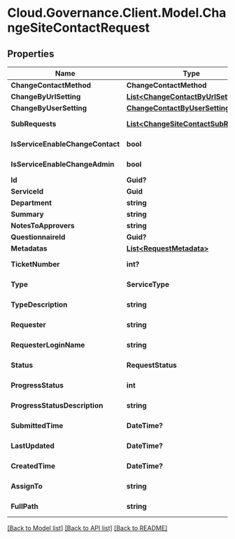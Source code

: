 # Cloud.Governance.Client.Model.ChangeSiteContactRequest
## Properties

Name | Type | Description | Notes
------------ | ------------- | ------------- | -------------
**ChangeContactMethod** | **ChangeContactMethod** |  | [optional] 
**ChangeByUrlSetting** | [**List&lt;ChangeContactByUrlSetting&gt;**](ChangeContactByUrlSetting.md) |  | [optional] 
**ChangeByUserSetting** | [**ChangeContactByUserSetting**](ChangeContactByUserSetting.md) |  | [optional] 
**SubRequests** | [**List&lt;ChangeSiteContactSubRequest&gt;**](ChangeSiteContactSubRequest.md) |  | [optional] [readonly] 
**IsServiceEnableChangeContact** | **bool** |  | [optional] [readonly] 
**IsServiceEnableChangeAdmin** | **bool** |  | [optional] [readonly] 
**Id** | **Guid?** |  | [optional] 
**ServiceId** | **Guid** |  | [optional] 
**Department** | **string** |  | [optional] 
**Summary** | **string** |  | [optional] 
**NotesToApprovers** | **string** |  | [optional] 
**QuestionnaireId** | **Guid?** |  | [optional] 
**Metadatas** | [**List&lt;RequestMetadata&gt;**](RequestMetadata.md) |  | [optional] 
**TicketNumber** | **int?** |  | [optional] [readonly] 
**Type** | **ServiceType** |  | [optional] [readonly] 
**TypeDescription** | **string** |  | [optional] [readonly] 
**Requester** | **string** |  | [optional] [readonly] 
**RequesterLoginName** | **string** |  | [optional] [readonly] 
**Status** | **RequestStatus** |  | [optional] [readonly] 
**ProgressStatus** | **int** |  | [optional] [readonly] 
**ProgressStatusDescription** | **string** |  | [optional] [readonly] 
**SubmittedTime** | **DateTime?** |  | [optional] [readonly] 
**LastUpdated** | **DateTime?** |  | [optional] [readonly] 
**CreatedTime** | **DateTime?** |  | [optional] [readonly] 
**AssignTo** | **string** |  | [optional] [readonly] 
**FullPath** | **string** |  | [optional] [readonly] 

[[Back to Model list]](../README.md#documentation-for-models) [[Back to API list]](../README.md#documentation-for-api-endpoints) [[Back to README]](../README.md)

